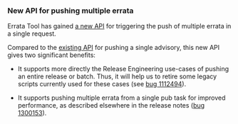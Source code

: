 ### New API for pushing multiple errata

Errata Tool has gained
[a new API](/developer-guide/api-http-api.html#api-post-apiv1push)
for triggering the push of multiple errata in a single request.

Compared to the
[existing API](/developer-guide/api-http-api.html#api-post-apiv1erratumidpush)
for pushing a single advisory, this new API gives two significant benefits:

* It supports more directly the Release Engineering use-cases of pushing an
  entire release or batch. Thus, it will help us to retire some legacy scripts
  currently used for these cases (see
  [bug 1112494](https://bugzilla.redhat.com/1112494)).

* It supports pushing multiple errata from a single pub task for improved
  performance, as described elsewhere in the release notes
  ([bug 1300153](https://bugzilla.redhat.com/1300153)).
